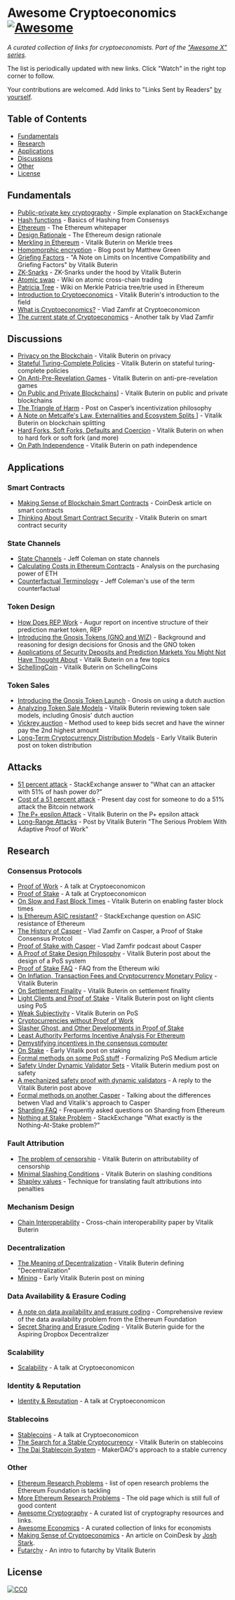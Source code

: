 # Awesome Cryptoeconomics [![Awesome](https://cdn.rawgit.com/sindresorhus/awesome/d7305f38d29fed78fa85652e3a63e154dd8e8829/media/badge.svg)](https://github.com/sindresorhus/awesome)

*A curated collection of links for cryptoeconomists. Part of the ["Awesome X" series](https://github.com/sindresorhus/awesome).*

The list is periodically updated with new links. Click "Watch" in the right top corner to follow.

Your contributions are welcomed. Add links to "Links Sent by Readers" [by yourself](contributing.md).

## Table of Contents

* [Fundamentals](#fundamentals)
* [Research](#research)
* [Applications](#applications)
* [Discussions](#discussions)
* [Other](#other)
* [License](#license)

## Fundamentals
* [Public-private key cryptography](https://security.stackexchange.com/questions/25741/how-can-i-explain-the-concept-of-public-and-private-keys-without-technical-jargo) - Simple explanation on StackExchange
* [Hash functions](https://medium.com/@ConsenSys/blockchain-underpinnings-hashing-7f4746cbd66b) - Basics of Hashing from Consensys
* [Ethereum](https://github.com/ethereum/wiki/wiki/White-Paper) - The Ethereum whitepaper
* [Design Rationale](https://github.com/ethereum/wiki/wiki/Design-Rationale) - The Ethereum design rationale
* [Merkling in Ethereum](https://blog.ethereum.org/2015/11/15/merkling-in-ethereum/) - Vitalik Buterin on Merkle trees
* [Homomorphic encryption](https://blog.cryptographyengineering.com/2012/01/02/very-casual-introduction-to-fully/) - Blog post by Matthew Green
* [Griefing Factors](http://vitalik.ca/files/extortion_griefing_bounds.pdf) - "A Note on Limits on Incentive Compatibility and Griefing Factors" by Vitalik Buterin
* [ZK-Snarks](https://medium.com/@VitalikButerin/zk-snarks-under-the-hood-b33151a013f6) - ZK-Snarks under the hood by Vitalik Buterin
* [Atomic swap](https://en.bitcoin.it/wiki/Atomic_cross-chain_trading) - Wiki on atomic cross-chain trading
* [Patricia Tree](https://github.com/ethereum/wiki/wiki/Patricia-Tree) - Wiki on Merkle Patricia tree/trie used in Ethereum
* [Introduction to Cryptoeconomics](https://www.youtube.com/watch?v=pKqdjaH1dRo) - Vitalik Buterin's introduction to the field
* [What is Cryptoeconomics?](https://www.youtube.com/watch?v=9lw3s7iGUXQ) - Vlad Zamfir at Cryptoeconomicon
* [The current state of Cryptoeconomics](https://www.youtube.com/watch?v=u6VSPD5TrP4) - Another talk by Vlad Zamfir

## Discussions

* [Privacy on the Blockchain](https://blog.ethereum.org/2016/01/15/privacy-on-the-blockchain/) - Vitalik Buterin on privacy
* [Stateful Turing-Complete Policies](https://blog.ethereum.org/2015/11/09/stateful-turing-complete-policies/) - Vitalik Buterin on stateful turing-complete policies
* [On Anti-Pre-Revelation Games](https://blog.ethereum.org/2015/08/28/on-anti-pre-revelation-games/) - Vitalik Buterin on anti-pre-revelation games
* [On Public and Private Blockchains](https://blog.ethereum.org/2015/08/07/on-public-and-private-blockchains/)] - Vitalik Buterin on public and private blockchains
* [The Triangle of Harm](http://vitalik.ca/general/2017/07/16/triangle_of_harm.html) - Post on Casper’s incentivization philosophy
* [A Note on Metcalfe's Law, Externalities and Ecosystem Splits
](http://vitalik.ca/general/2017/07/27/metcalfe.html)] - Vitalik Buterin on blockchain splitting
* [Hard Forks, Soft Forks, Defaults and Coercion](http://vitalik.ca/general/2017/03/14/forks_and_markets.html) - Vitalik Buterin on when to hard fork or soft fork (and more)
* [On Path Independence](http://vitalik.ca/general/2017/06/22/marketmakers.html) - Vitalik Buterin on path independence

## Applications

### Smart Contracts
* [Making Sense of Blockchain Smart Contracts](https://www.coindesk.com/making-sense-smart-contracts/) - CoinDesk article on smart contracts
* [Thinking About Smart Contract Security](https://blog.ethereum.org/2016/06/19/thinking-smart-contract-security/) - Vitalik Buterin on smart contract security

### State Channels
* [State Channels](http://www.jeffcoleman.ca/state-channels/) - Jeff Coleman on state channels
* [Calculating Costs in Ethereum Contracts](https://hackernoon.com/ether-purchase-power-df40a38c5a2f) - Analysis on the purchasing power of ETH
* [Counterfactual Terminology](https://github.com/ledgerlabs/state-channels/wiki/Counterfactual-Terminology) - Jeff Coleman's use of the term counterfactual

### Token Design
* [How Does REP Work](http://blog.augur.net/faq/how-does-reputation-rep-work/) - Augur report on incentive structure of their prediction market token, REP
* [Introducing the Gnosis Tokens (GNO and WIZ)](https://blog.gnosis.pm/introducing-the-gnosis-tokens-gno-and-wiz-5295a65c3822) - Background and reasoning for design decisions for Gnosis and the GNO token
* [Applications of Security Deposits and Prediction Markets You Might Not Have Thought About](https://blog.ethereum.org/2015/11/24/applications-of-security-deposits-and-prediction-markets-you-might-not-have-thought-about/) - Vitalik Buterin on a few topics
* [SchellingCoin](https://blog.ethereum.org/2014/03/28/schellingcoin-a-minimal-trust-universal-data-feed/) - Vitalik Buterin on SchellingCoins

### Token Sales
* [Introducing the Gnosis Token Launch](https://blog.gnosis.pm/introducing-the-gnosis-token-launch-3cc4cffb5098) - Gnosis on using a dutch auction
* [Analyzing Token Sale Models](http://vitalik.ca/general/2017/06/09/sales.html) - Vitalik Buterin reviewing token sale models, including Gnosis' dutch auction
* [Vickrey auction](https://en.wikipedia.org/wiki/Vickrey_auction#Proof_of_dominance_of_truthful_bidding) - Method used to keep bids secret and have the winner pay the 2nd highest amount
* [Long-Term Cryptocurrency Distribution Models](https://blog.ethereum.org/2014/05/24/on-long-term-cryptocurrency-distribution-models/) - Early Vitalik Buterin post on token distribution

## Attacks
* [51 percent attack](https://bitcoin.stackexchange.com/questions/658/what-can-an-attacker-with-51-of-hash-power-do) - StackExchange answer to "What can an attacker with 51% of hash power do?"
* [Cost of a 51 percent attack](https://gobitcoin.io/tools/cost-51-attack/) - Present day cost for someone to do a 51% attack the Bitcoin network
* [The P+ epsilon Attack](https://blog.ethereum.org/2015/01/28/p-epsilon-attack/) - Vitalik Buterin on the P+ epsilon attack
* [Long-Range Attacks](https://blog.ethereum.org/2014/05/15/long-range-attacks-the-serious-problem-with-adaptive-proof-of-work/) - Post by Vitalik Buterin "The Serious Problem With Adaptive Proof of Work"

## Research

### Consensus Protocols
* [Proof of Work](https://www.youtube.com/watch?v=sADoZx7Ar4A) - A talk at Cryptoeconomicon
* [Proof of Stake](https://www.youtube.com/watch?v=1tdxPzQt4ZI) - A talk at Cryptoeconomicon
* [On Slow and Fast Block Times](https://blog.ethereum.org/2015/09/14/on-slow-and-fast-block-times/) - Vitalik Buterin on enabling faster block times
* [Is Ethereum ASIC resistant?](https://ethereum.stackexchange.com/questions/16811/is-ethereum-asic-resistant) - StackExchange question on ASIC resistance of Ethereum
* [The History of Casper](https://medium.com/@Vlad_Zamfir/the-history-of-casper-part-1-59233819c9a9) - Vlad Zamfir on Casper, a Proof of Stake Consensus Protcol
* [Proof of Stake with Casper](https://www.youtube.com/watch?v=9nQPcNY32JQ) - Vlad Zamfir podcast about Casper
* [A Proof of Stake Design Philosophy](https://medium.com/@VitalikButerin/a-proof-of-stake-design-philosophy-506585978d51) - Vitalik Buterin post about the design of a PoS system
* [Proof of Stake FAQ](https://github.com/ethereum/wiki/wiki/Proof-of-Stake-FAQ) - FAQ from the Ethereum wiki
* [On Inflation, Transaction Fees and Cryptocurrency Monetary Policy](https://blog.ethereum.org/2016/07/27/inflation-transaction-fees-cryptocurrency-monetary-policy/) - Vitalik Buterin
* [On Settlement Finality](https://blog.ethereum.org/2016/05/09/on-settlement-finality/) - Vitalik Buterin on settlement finality
* [Light Clients and Proof of Stake](https://blog.ethereum.org/2015/01/10/light-clients-proof-stake/) - Vitalik Buterin post on light clients using PoS
* [Weak Subjectivity](https://blog.ethereum.org/2014/11/25/proof-stake-learned-love-weak-subjectivity/) - Vitalik Buterin on PoS
* [Cryptocurrencies without Proof of Work](https://arxiv.org/abs/1406.5694)
* [Slasher Ghost, and Other Developments in Proof of Stake](https://blog.ethereum.org/2014/10/03/slasher-ghost-developments-proof-stake/)
* [Least Authority Performs Incentive Analysis For Ethereum](https://leastauthority.com/blog/least_authority_performs_incentive_analysis_for_ethereum/)
* [Demystifying incentives in the consensus computer](https://eprint.iacr.org/2015/702)
* [On Stake](https://blog.ethereum.org/2014/07/05/stake/) - Early Vitalik post on staking
* [Formal methods on some PoS stuff](https://medium.com/@pirapira/formal-methods-on-some-pos-stuff-e309775c2ab8) - Formalizing PoS Medium article
* [Safety Under Dynamic Validator Sets](https://medium.com/@VitalikButerin/safety-under-dynamic-validator-sets-ef0c3bbdf9f6) - Vitalik Buterin medium post on safety
* [A mechanized safety proof with dynamic validators](https://medium.com/@pirapira/a-mechanized-safety-proof-for-pos-with-dynamic-validators-17e9b45faff4) - A reply to the Vitalik Buterin post above
* [Formal methods on another Casper](https://medium.com/@pirapira/formal-methods-on-another-casper-8a75f6e02073) - Talking about the differences betwen Vlad and Vitalik's approach to Casper
* [Sharding FAQ](https://github.com/ethereum/wiki/wiki/Sharding-FAQ) - Frequently asked questions on Sharding from Ethereum
* [Nothing at Stake Problem](https://ethereum.stackexchange.com/questions/2402/what-exactly-is-the-nothing-at-stake-problem) - StackExchange "What exactly is the Nothing-At-Stake problem?"

### Fault Attribution
* [The problem of censorship](https://blog.ethereum.org/2015/06/06/the-problem-of-censorship/) - Vitalik Buterin on attributability of censorship
* [Minimal Slashing Conditions](https://medium.com/@VitalikButerin/minimal-slashing-conditions-20f0b500fc6c) - Vitalik Buterin on slashing conditions
* [Shapley values](https://en.wikipedia.org/wiki/Shapley_value) - Technique for translating fault attributions into penalties

### Mechanism Design
* [Chain Interoperability](https://static1.squarespace.com/static/55f73743e4b051cfcc0b02cf/t/5886800ecd0f68de303349b1/1485209617040/Chain+Interoperability.pdf) - Cross-chain interoperability paper by Vitalik Buterin

### Decentralization
* [The Meaning of Decentralization](https://medium.com/@VitalikButerin/the-meaning-of-decentralization-a0c92b76a274) - Vitalik Buterin defining "Decentralization"
* [Mining](https://blog.ethereum.org/2014/06/19/mining/) - Early Vitalik Buterin post on mining

### Data Availability & Erasure Coding
* [A note on data availability and erasure coding](https://github.com/ethereum/research/wiki/A-note-on-data-availability-and-erasure-coding) - Comprehensive review of the data availability problem from the Ethereum Foundation
* [Secret Sharing and Erasure Coding](https://blog.ethereum.org/2014/08/16/secret-sharing-erasure-coding-guide-aspiring-dropbox-decentralizer/) - Vitalik Buterin guide for the Aspiring Dropbox Decentralizer

### Scalability
* [Scalability](https://www.youtube.com/watch?v=dboKNgdzA7M) - A talk at Cryptoeconomicon

### Identity & Reputation
* [Identity & Reputation](https://www.youtube.com/watch?v=yfM8gJnXa9A) - A talk at Cryptoeconomicon

### Stablecoins
* [Stablecoins](https://www.youtube.com/watch?v=Z8LV56xNwus) - A talk at Cryptoeconomicon
* [The Search for a Stable Cryptocurrency](https://blog.ethereum.org/2014/11/11/search-stable-cryptocurrency/) - Vitalik Buterin on stablecoins
* [The Dai Stablecoin System](https://github.com/makerdao/docs/blob/master/Dai.md) - MakerDAO's approach to a stable currency


### Other
* [Ethereum Research Problems](https://github.com/ethereum/research/wiki/Problems) - list of open research problems the Ethereum Foundation is tackling
* [More Ethereum Research Problems](https://github.com/ethereum/wiki/wiki/Problems) - The old page which is still full of good content
* [Awesome Cryptography](https://github.com/sobolevn/awesome-cryptography) - A curated list of cryptography resources and links.
* [Awesome Economics](https://github.com/antontarasenko/awesome-economics) - A curated collection of links for economists
* [Making Sense of Cryptoeconomics](https://www.coindesk.com/making-sense-cryptoeconomics/) - An article on CoinDesk by [Josh Stark](http://0xstark.com/about/).
* [Futarchy](https://blog.ethereum.org/2014/08/21/introduction-futarchy/) - An intro to futarchy by Vitalik Buterin

## License

[![CC0](http://mirrors.creativecommons.org/presskit/buttons/88x31/svg/cc-zero.svg)](https://creativecommons.org/publicdomain/zero/1.0/)
